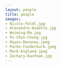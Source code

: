 ```yaml
---
layout: people
title: people
images:
- Nicole-Feldl.jpg
- Alexandre-Audette.jpg
- Weiming-Ma.jpg
- Po-Chun-Chung.jpg
- Hayes-Devaney.jpeg
- Parke-Funderburk.jpeg
- Mark-England.jpeg
- Zachary-Kaufman.jpg
---
```


